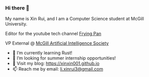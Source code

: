 ### Hi there 👋

My name is Xin Rui, and I am a Computer Science student at McGill University. 

Editor for the youtube tech channel [Frying Pan](https://www.youtube.com/user/MyPanoo)

VP External @ [McGill Artificial Intelligence Society](https://www.mcgillai.com/)

- 🌱 I’m currently learning Rust!
- 🤔 I’m looking for summer internship opportunities!
- 💬 Visit my blog: https://xinxin001.github.io
- 📫 Reach me by email: li.xinrui3@gmail.com
